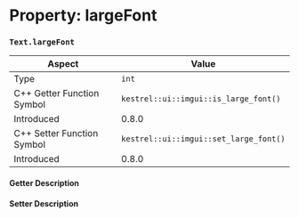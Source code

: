 
# Property: largeFont
### `Text.largeFont`

| Aspect | Value |
| --- | --- |
| Type | `int` |
| C++ Getter Function Symbol | `kestrel::ui::imgui::is_large_font()` |
| Introduced | 0.8.0 |
| C++ Setter Function Symbol | `kestrel::ui::imgui::set_large_font()` |
| Introduced | 0.8.0 |

#### Getter Description

#### Setter Description

